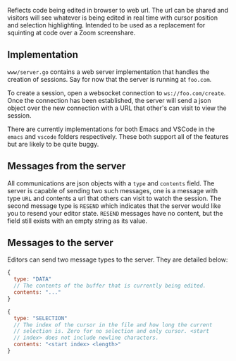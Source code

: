 Reflects code being edited in browser to web url. The url can be
shared and visitors will see whatever is being edited in real time
with cursor position and selection highlighting. Intended to be used as
a replacement for squinting at code over a Zoom screenshare.

## Implementation

`www/server.go` contains a web server implementation that handles the
creation of sessions. Say for now that the server is running at
`foo.com`.

To create a session, open a websocket connection to
`ws://foo.com/create`. Once the connection has been established, the
server will send a json object over the new connection with a URL that
other's can visit to view the session.

There are currently implementations for both Emacs and VSCode in the
`emacs` and `vscode` folders respectively. These both support all of
the features but are likely to be quite buggy.

## Messages from the server

All communications are json objects with a `type` and `contents`
field. The server is capable of sending two such messages, one is a
message with type `URL` and contents a url that others can visit to
watch the session. The second message type is `RESEND` which indicates
that the server would like you to resend your editor state. `RESEND`
messages have no content, but the field still exists with an empty
string as its value.

## Messages to the server

Editors can send two message types to the server. They are detailed
below:

```js
{
  type: "DATA"
  // The contents of the buffer that is currently being edited.
  contents: "..."
}
```

```js
{
  type: "SELECTION"
  // The index of the cursor in the file and how long the current
  // selection is. Zero for no selection and only cursor. <start
  // index> does not include newline characters.
  contents: "<start index> <length>"
}
```